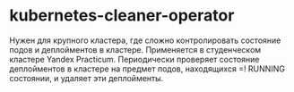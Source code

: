 # kubernetes-cleaner-operator

Нужен для крупного кластера, где сложно контролировать состояние подов и деплойментов в кластере. Применяется в студенческом кластере Yandex Practicum.
Периодически проверяет состояние деплойментов в кластере на предмет подов, находящихся =! RUNNING состоянии, и удаляет эти деплойменты.
